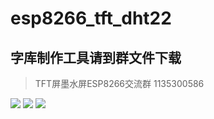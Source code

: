 # esp8266_tft_dht22

## 字库制作工具请到群文件下载
> TFT屏墨水屏ESP8266交流群 1135300586

![](https://github.com/vaemc/esp8266_tft_dht22/blob/master/esp8266_tft_dht22.jpg)
![](https://github.com/vaemc/esp8266_tft_dht22/blob/master/2.jpg)
![](https://github.com/vaemc/esp8266_tft_dht22/blob/master/3.png)
